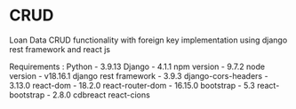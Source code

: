 # CRUD
Loan Data CRUD functionality with foreign key implementation using django rest framework and react js 

Requirements : 
Python - 3.9.13
Django - 4.1.1
npm version - 9.7.2
node version - v18.16.1
django rest framework - 3.9.3
django-cors-headers - 3.13.0
react-dom - 18.2.0
react-router-dom - 16.15.0
bootstrap - 5.3 
react-bootstrap - 2.8.0
cdbreact
react-cions
